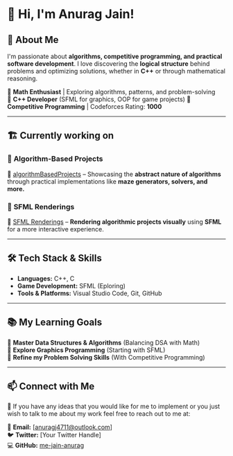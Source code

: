# 👋 Hi, I'm Anurag Jain!  

## 🚀 About Me  

I'm passionate about **algorithms, competitive programming, and practical software development**. I love discovering the **logical structure** behind problems and optimizing solutions, whether in **C++** or through mathematical reasoning.  

  
🔹 **Math Enthusiast** | Exploring algorithms, patterns, and problem-solving  
🔹 **C++ Developer** (SFML for graphics, OOP for game projects) 
🔹 **Competitive Programming** | Codeforces Rating: **1000**  

---  

## 🏗️ Currently working on  

### 🔢 **Algorithm-Based Projects**  
📌 [algorithmBasedProjects](https://github.com/me-jain-anurag/algorithmBasedProjects) – Showcasing the **abstract nature of algorithms** through practical implementations like **maze generators, solvers, and more.**  

### 🎨 **SFML Renderings**  
📌 [SFML Renderings](https://github.com/me-jain-anurag/SFML-renderings) – **Rendering algorithmic projects visually** using **SFML** for a more interactive experience.  

---  

## 🛠️ Tech Stack & Skills  

- **Languages:** C++, C  
- **Game Development:** SFML (Eploring)
- **Tools & Platforms:** Visual Studio Code, Git, GitHub

---  

## 📚 My Learning Goals  

🔸 **Master Data Structures & Algorithms** (Balancing DSA with Math)  
🔸 **Explore Graphics Programming** (Starting with SFML)  
🔸 **Refine my Problem Solving Skills**  (With Competitive Programming)

---  

## 📫 Connect with Me  

💬 If you have any ideas that you would like for me to implement or you just wish to talk to me about my work feel free to reach out to me at:


📧 **Email:** [anuragj4711@outlook.com]  
🐦 **Twitter:** [Your Twitter Handle]  
💻 **GitHub:** [me-jain-anurag](https://github.com/me-jain-anurag)
